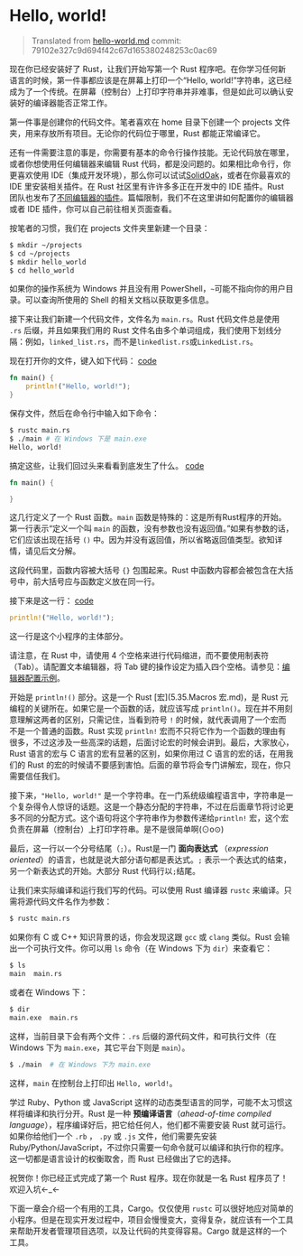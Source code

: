 # Hello, world!

> Translated from [hello-world.md](https://github.com/rust-lang/rust/blob/f116ab58b2d7e600d1530a25a41a64af2ca19c91/src/doc/trpl/hello-world.md)
> commit: 79102e327c9d694f42c67d165380248253c0ac69

现在你已经安装好了 Rust，让我们开始写第一个 Rust 程序吧。在你学习任何新语言的时候，第一件事都应该是在屏幕上打印一个“Hello, world!”字符串，这已经成为了一个传统。在屏幕（控制台）上打印字符串并非难事，但是如此可以确认安装好的编译器能否正常工作。

第一件事是创建你的代码文件。笔者喜欢在 home 目录下创建一个 projects 文件夹，用来存放所有项目。无论你的代码位于哪里，Rust 都能正常编译它。

还有一件需要注意的事是，你需要有基本的命令行操作技能。无论代码放在哪里，或者你想使用任何编辑器来编辑 Rust 代码，都是没问题的。如果相比命令行，你更喜欢使用 IDE（集成开发环境），那么你可以试试[SolidOak](https://github.com/oakes/SolidOak)，或者在你最喜欢的 IDE 里安装相关插件。在 Rust 社区里有许许多多正在开发中的 IDE 插件。Rust 团队也发布了[不同编辑器的插件](https://github.com/rust-lang/rust/blob/master/src/etc/CONFIGS.md)。篇幅限制，我们不在这里讲如何配置你的编辑器或者 IDE 插件，你可以自己前往相关页面查看。

按笔者的习惯，我们在 projects 文件夹里新建一个目录：

```bash
$ mkdir ~/projects
$ cd ~/projects
$ mkdir hello_world
$ cd hello_world
```

如果你的操作系统为 Windows 并且没有用 PowerShell，`~`可能不指向你的用户目录。可以查询所使用的 Shell 的相关文档以获取更多信息。

接下来让我们新建一个代码文件，文件名为 `main.rs`。Rust 代码文件总是使用 `.rs` 后缀，并且如果我们用的 Rust 文件名由多个单词组成，我们使用下划线分隔：例如，`linked_list.rs`，而不是`linkedlist.rs`或`LinkedList.rs`。

现在打开你的文件，键入如下代码：
[code](https://play.rust-lang.org/?code=fn%20main()%20%7B%0A%20%20%20%20println!(%22Hello%2C%20world!%22)%3B%0A%7D%0A)
```rust
fn main() {
    println!("Hello, world!");
}
```

保存文件，然后在命令行中输入如下命令：

```bash
$ rustc main.rs
$ ./main # 在 Windows 下是 main.exe
Hello, world!
```

搞定这些，让我们回过头来看看到底发生了什么。
[code](https://play.rust-lang.org/?code=fn%20main()%20%7B%0A%0A%7D%0A)

```rust
fn main() {

}
```

这几行定义了一个 Rust 函数。`main` 函数是特殊的：这是所有Rust程序的开始。第一行表示“定义一个叫 `main` 的函数，没有参数也没有返回值。”如果有参数的话，它们应该出现在括号 `()` 中。因为并没有返回值，所以省略返回值类型。欲知详情，请见后文分解。

这段代码里，函数内容被大括号 `{}` 包围起来。Rust 中函数内容都会被包含在大括号中，前大括号应与函数定义放在同一行。

接下来是这一行：
[code](https://play.rust-lang.org/?code=fn%20main()%20%7B%0A%20%20%20%20%20%20%20%20println!(%22Hello%2C%20world!%22)%3B%0A%20%20%20%20%0A%7D)

```rust
println!("Hello, world!");
```

这一行是这个小程序的主体部分。

请注意，在 Rust 中，请使用 4 个空格来进行代码缩进，而不要使用制表符（Tab）。请配置文本编辑器，将 Tab 键的操作设定为插入四个空格。请参见：[编辑器配置示例](https://github.com/rust-lang/rust/blob/master/src/etc/CONFIGS.md)。

开始是 `println!()` 部分。这是一个 Rust [宏](5.35.Macros 宏.md)，是 Rust 元编程的关键所在。如果它是一个函数的话，就应该写成 `println()`。现在并不用刻意理解这两者的区别，只需记住，当看到符号 `!` 的时候，就代表调用了一个宏而不是一个普通的函数。Rust 实现 `println!` 宏而不只将它作为一个函数的理由有很多，不过这涉及一些高深的话题，后面讨论宏的时候会讲到。最后，大家放心，Rust 语言的宏与 C 语言的宏有显著的区别，如果你用过 C 语言的宏的话，在用我们的 Rust 的宏的时候请不要感到害怕。后面的章节将会专门讲解宏，现在，你只需要信任我们。

接下来，`"Hello, world!"` 是一个字符串。在一门系统级编程语言中，字符串是一个复杂得令人惊讶的话题。这是一个静态分配的字符串，不过在后面章节将讨论更多不同的分配方式。这个语句将这个字符串作为参数传递给`println!` 宏，这个宏负责在屏幕（控制台）上打印字符串。是不是很简单啊(⊙o⊙)

最后，这一行以一个分号结尾（`;`）。Rust是一门 **面向表达式** （*expression oriented*）的语言，也就是说大部分语句都是表达式。`;` 表示一个表达式的结束，另一个新表达式的开始。大部分 Rust 代码行以`;`结尾。

让我们来实际编译和运行我们写的代码。可以使用 Rust 编译器 `rustc` 来编译。只需将源代码文件名作为参数：

```bash
$ rustc main.rs
```

如果你有 C 或 C++ 知识背景的话，你会发现这跟 `gcc` 或 `clang` 类似。Rust 会输出一个可执行文件。你可以用 `ls` 命令（在 Windows 下为 `dir`）来查看它：

```bash
$ ls
main  main.rs
```

或者在 Windows 下：

```bash
$ dir
main.exe  main.rs
```

这样，当前目录下会有两个文件：`.rs` 后缀的源代码文件，和可执行文件（在 Windows 下为 `main.exe`，其它平台下则是 `main`）。

```bash
$ ./main  # 在 Windows 下为 main.exe
```

这样，`main` 在控制台上打印出 `Hello, world!`。

学过 Ruby、Python 或 JavaScript 这样的动态类型语言的同学，可能不太习惯这样将编译和执行分开。Rust 是一种 **预编译语言**（*ahead-of-time compiled language*），程序编译好后，把它给任何人，他们都不需要安装 Rust 就可运行。如果你给他们一个 `.rb` ， `.py` 或 `.js` 文件，他们需要先安装 Ruby/Python/JavaScript，不过你只需要一句命令就可以编译和执行你的程序。这一切都是语言设计的权衡取舍，而 Rust 已经做出了它的选择。

祝贺你！你已经正式完成了第一个 Rust 程序。现在你就是一名 Rust 程序员了！欢迎入坑←_←

下面一章会介绍一个有用的工具，Cargo。仅仅使用 `rustc` 可以很好地应对简单的小程序。但是在现实开发过程中，项目会慢慢变大，变得复杂，就应该有一个工具来帮助开发者管理项目选项，以及让代码的共变得容易。Cargo 就是这样的一个工具。
